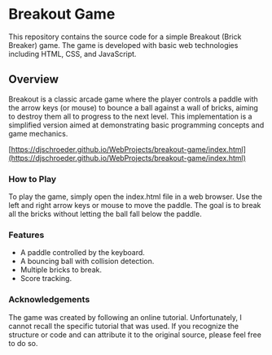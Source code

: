 ﻿# **Breakout Game**

This repository contains the source code for a simple Breakout (Brick Breaker) game. The game is developed with basic web technologies including HTML, CSS, and JavaScript.

## **Overview**

Breakout is a classic arcade game where the player controls a paddle with the arrow keys (or mouse) to bounce a ball against a wall of bricks, aiming to destroy them all to progress to the next level. This implementation is a simplified version aimed at demonstrating basic programming concepts and game mechanics.

[https://djschroeder.github.io/WebProjects/breakout-game/index.html](https://djschroeder.github.io/WebProjects/breakout-game/index.html)

### **How to Play**

To play the game, simply open the index.html file in a web browser. Use the left and right arrow keys or mouse to move the paddle. The goal is to break all the bricks without letting the ball fall below the paddle.

### **Features**

- A paddle controlled by the keyboard.
- A bouncing ball with collision detection.
- Multiple bricks to break.
- Score tracking.

### **Acknowledgements**

The game was created by following an online tutorial. Unfortunately, I cannot recall the specific tutorial that was used. If you recognize the structure or code and can attribute it to the original source, please feel free to do so.

